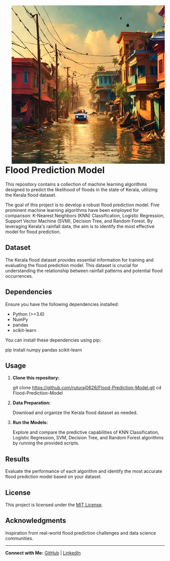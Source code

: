 <div>
  <div style="float: right; margin-left: 20px;">
    <img src="Flood_Prediction.png" alt="Flood Prediction Model" width="1000" height="500">
  </div>

  # Flood Prediction Model

  This repository contains a collection of machine learning algorithms designed to predict the likelihood of floods in the state of Kerala, utilizing the Kerala flood dataset.

  The goal of this project is to develop a robust flood prediction model. Five prominent machine learning algorithms have been employed for comparison: K-Nearest Neighbors (KNN) Classification, Logistic Regression, Support Vector Machine (SVM), Decision Tree, and Random Forest. By leveraging Kerala's rainfall data, the aim is to identify the most effective model for flood prediction.

  ## Dataset

  The Kerala flood dataset provides essential information for training and evaluating the flood prediction model. This dataset is crucial for understanding the relationship between rainfall patterns and potential flood occurrences.

  ## Dependencies

  Ensure you have the following dependencies installed:

  - Python (>=3.6)
  - NumPy
  - pandas
  - scikit-learn

  You can install these dependencies using pip:

  pip install numpy pandas scikit-learn

  ## Usage

  1. **Clone this repository:**

     git clone https://github.com/ruturaj0626/Flood-Prediction-Model.git
     cd Flood-Prediction-Model

  2. **Data Preparation:**

     Download and organize the Kerala flood dataset as needed.

  3. **Run the Models:**

     Explore and compare the predictive capabilities of KNN Classification, Logistic Regression, SVM, Decision Tree, and Random Forest algorithms by running the provided scripts.

  ## Results

  Evaluate the performance of each algorithm and identify the most accurate flood prediction model based on your dataset.

  ## License

  This project is licensed under the [MIT License](LICENSE).

  ## Acknowledgments

  Inspiration from real-world flood prediction challenges and data science communities.

  ---

  **Connect with Me:**
  [GitHub](https://github.com/ruturaj0626) | [LinkedIn](https://www.linkedin.com/in/ruturaj-ranpise/)
</div>
